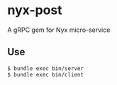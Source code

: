 # nyx-post
A gRPC gem for Nyx micro-service

## Use

    $ bundle exec bin/server
    $ bundle exec bin/client
